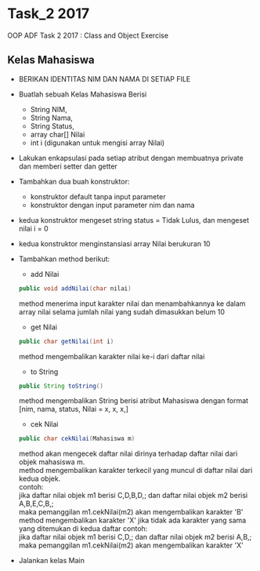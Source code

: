 # Task_2 2017
OOP ADF Task 2 2017 : Class and Object Exercise

## Kelas Mahasiswa
* BERIKAN IDENTITAS NIM DAN NAMA DI SETIAP FILE
* Buatlah sebuah Kelas Mahasiswa Berisi 
	* String NIM, 
	* String Nama, 
	* String Status,
	* array char[] Nilai
	* int i (digunakan untuk mengisi array Nilai)
* Lakukan enkapsulasi pada setiap atribut dengan membuatnya private dan memberi setter dan getter
* Tambahkan dua buah konstruktor: 
	* konstruktor default tanpa input parameter
	* konstruktor dengan input parameter nim dan nama
* kedua konstruktor mengeset string status = Tidak Lulus, dan mengeset nilai i = 0
* kedua konstruktor menginstansiasi array Nilai berukuran 10
* Tambahkan method berikut:
	* add Nilai
	``` java
	public void addNilai(char nilai)
	```
	method menerima input karakter nilai dan menambahkannya ke dalam array nilai selama jumlah nilai yang sudah dimasukkan belum 10
	
	* get Nilai
	```java
	public char getNilai(int i)
	```
	method mengembalikan karakter nilai ke-i dari daftar nilai
	
	* to String
	```java
	public String toString()
	```
	method mengembalikan String berisi atribut Mahasiswa dengan format [nim, nama, status, Nilai = x, x, x,]
		
	* cek Nilai
	```java
	public char cekNilai(Mahasiswa m)
	```
	method akan mengecek daftar nilai dirinya terhadap daftar nilai dari objek mahasiswa m.<br>
	method mengembalikan karakter terkecil yang muncul di daftar nilai dari kedua objek.<br>
	contoh: <br>
	<t>jika daftar nilai objek m1 berisi C,D,B,D,; dan daftar nilai objek m2 berisi A,B,E,C,B,; <br>
	<t>maka pemanggilan m1.cekNilai(m2) akan mengembalikan karakter 'B'<br>
	method mengembalikan karakter 'X' jika tidak ada karakter yang sama yang ditemukan di kedua daftar
	contoh: <br>
	<t>jika daftar nilai objek m1 berisi C,D,; dan daftar nilai objek m2 berisi A,B,; <br>
	<t>maka pemanggilan m1.cekNilai(m2) akan mengembalikan karakter 'X'<br>
* Jalankan kelas Main
